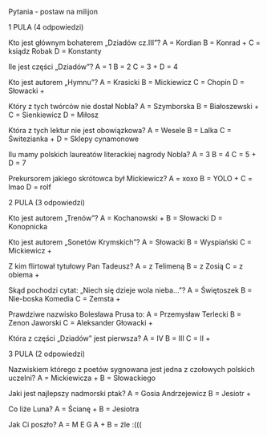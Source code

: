 Pytania - postaw na milijon


1 PULA (4 odpowiedzi)


Kto jest głównym bohaterem „Dziadów cz.III”?
A = Kordian
B = Konrad +
C = ksiądz Robak
D = Konstanty

Ile jest części „Dziadów”?
A = 1
B = 2
C = 3 +
D = 4

Kto jest autorem „Hymnu”?
A = Krasicki
B = Mickiewicz
C = Chopin
D = Słowacki +

Który z tych twórców nie dostał Nobla?
A = Szymborska
B = Białoszewski +
C = Sienkiewicz
D = Miłosz

Która z tych lektur nie jest obowiązkowa?
A = Wesele
B = Lalka
C = Świtezianka +
D = Sklepy cynamonowe

Ilu mamy polskich laureatów literackiej nagrody Nobla?
A = 3
B = 4
C = 5 +
D = 7

Prekursorem jakiego skrótowca był Mickiewicz?
A = xoxo
B = YOLO +
C = lmao
D = rolf


2 PULA (3 odpowiedzi)

Kto jest autorem „Trenów”?
A = Kochanowski +
B = Słowacki
D = Konopnicka

Kto jest autorem „Sonetów Krymskich”?
A = Słowacki
B = Wyspiański
C = Mickiewicz +

Z kim flirtował tytułowy Pan Tadeusz?
A = z Telimeną
B = z Zosią
C = z obiema +

Skąd pochodzi cytat: „Niech się dzieje wola nieba…”?
A = Świętoszek
B = Nie-boska Komedia
C = Zemsta +

Prawdziwe nazwisko Bolesława Prusa to:
A = Przemysław Terlecki
B = Zenon Jaworski
C = Aleksander Głowacki +

Która z części „Dziadów” jest pierwsza?
A = IV 
B = III
C = II +



3 PULA (2 odpowiedzi)

Nazwiskiem którego z poetów sygnowana jest jedna z czołowych polskich uczelni?
A = Mickiewicza +
B = Słowackiego

Jaki jest najlepszy nadmorski ptak?
A = Gosia Andrzejewicz
B = Jesiotr +

Co liże Luna?
A = Ścianę +
B = Jesiotra

Jak Ci poszło?
A = M E G A +
B = źle :(((



